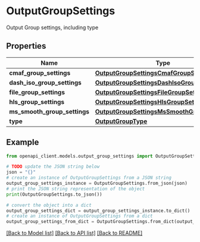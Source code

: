 # OutputGroupSettings

Output Group settings, including type

## Properties

Name | Type | Description | Notes
------------ | ------------- | ------------- | -------------
**cmaf_group_settings** | [**OutputGroupSettingsCmafGroupSettings**](OutputGroupSettingsCmafGroupSettings.md) |  | [optional] 
**dash_iso_group_settings** | [**OutputGroupSettingsDashIsoGroupSettings**](OutputGroupSettingsDashIsoGroupSettings.md) |  | [optional] 
**file_group_settings** | [**OutputGroupSettingsFileGroupSettings**](OutputGroupSettingsFileGroupSettings.md) |  | [optional] 
**hls_group_settings** | [**OutputGroupSettingsHlsGroupSettings**](OutputGroupSettingsHlsGroupSettings.md) |  | [optional] 
**ms_smooth_group_settings** | [**OutputGroupSettingsMsSmoothGroupSettings**](OutputGroupSettingsMsSmoothGroupSettings.md) |  | [optional] 
**type** | [**OutputGroupType**](OutputGroupType.md) |  | [optional] 

## Example

```python
from openapi_client.models.output_group_settings import OutputGroupSettings

# TODO update the JSON string below
json = "{}"
# create an instance of OutputGroupSettings from a JSON string
output_group_settings_instance = OutputGroupSettings.from_json(json)
# print the JSON string representation of the object
print(OutputGroupSettings.to_json())

# convert the object into a dict
output_group_settings_dict = output_group_settings_instance.to_dict()
# create an instance of OutputGroupSettings from a dict
output_group_settings_from_dict = OutputGroupSettings.from_dict(output_group_settings_dict)
```
[[Back to Model list]](../README.md#documentation-for-models) [[Back to API list]](../README.md#documentation-for-api-endpoints) [[Back to README]](../README.md)


